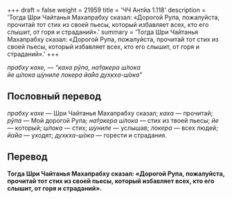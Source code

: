 +++
draft = false
weight = 21959
title = 'ЧЧ Антйа 1.118'
description = 'Тогда Шри Чайтанья Махапрабху сказал: «Дорогой Рупа, пожалуйста, прочитай тот стих из своей пьесы, который избавляет всех, кто его слышит, от горя и страданий».'
summary = 'Тогда Шри Чайтанья Махапрабху сказал: «Дорогой Рупа, пожалуйста, прочитай тот стих из своей пьесы, который избавляет всех, кто его слышит, от горя и страданий».'
+++

_прабху кахе, — “каха рӯпа, на̄т̣акера ш́лока  
йе ш́лока ш́униле локера йа̄йа дух̣кха-ш́ока”_

## Пословный перевод

_прабху_ _кахе_ — Шри Чайтанья Махапрабху сказал; _каха_ — прочитай; _рӯпа_ — Мой дорогой Рупа; _на̄т̣акера_ _ш́лока_ — стих из твоей пьесы; _йе_ — который; _ш́лока_ — стих; _ш́униле_ — услышав; _локера_ — всех людей; _йа̄йа_ — уходят; _дух̣кха_\-_ш́ока_ — горести и страдания.

## Перевод

**Тогда Шри Чайтанья Махапрабху сказал: «Дорогой Рупа, пожалуйста, прочитай тот стих из своей пьесы, который избавляет всех, кто его слышит, от горя и страданий».**
